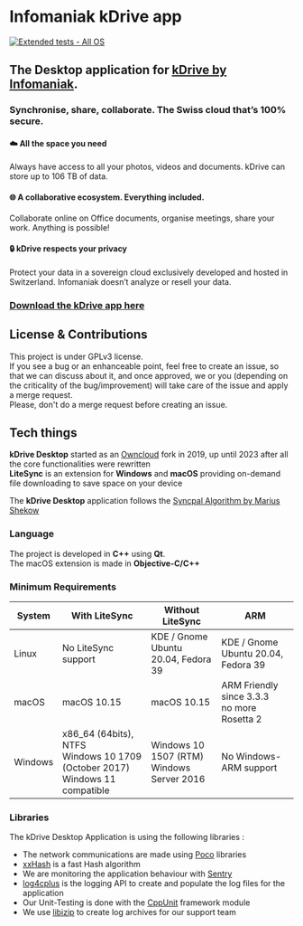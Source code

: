 # Infomaniak kDrive app
[![Extended tests - All OS](https://github.com/Infomaniak/desktop-kDrive/actions/workflows/build-and-run-extended-tests.yml/badge.svg)](https://github.com/Infomaniak/desktop-kDrive/actions/workflows/build-and-run-extended-tests.yml)

## The Desktop application for [kDrive by Infomaniak](https://www.infomaniak.com/kdrive).
### Synchronise, share, collaborate.  The Swiss cloud that’s 100% secure.

#### :cloud: All the space you need
Always have access to all your photos, videos and documents. kDrive can store up to 106 TB of data.

#### :globe_with_meridians: A collaborative ecosystem. Everything included. 
Collaborate online on Office documents, organise meetings, share your work. Anything is possible!

#### :lock:  kDrive respects your privacy
Protect your data in a sovereign cloud exclusively developed and hosted in Switzerland. Infomaniak doesn’t analyze or resell your data.

### [Download the kDrive app here](https://www.infomaniak.com/en/apps/download-kdrive)

## License & Contributions
This project is under GPLv3 license.  
If you see a bug or an enhanceable point, feel free to create an issue, so that we can discuss about it, and once approved, we or you (depending on the criticality of the bug/improvement) will take care of the issue and apply a merge request.  
Please, don't do a merge request before creating an issue.

## Tech things
**kDrive Desktop** started as an [Owncloud](https://owncloud.com/) fork in 2019, up until 2023 after all the core functionalities were rewritten  
**LiteSync** is an extension for **Windows** and **macOS** providing on-demand file downloading to save space on your device  

The **kDrive Desktop** application follows the [Syncpal Algorithm by Marius Shekow](https://hal.science/hal-02319573/)

### Language
The project is developed in **C++** using **Qt**.  
The macOS extension is made in **Objective-C/C++**

### Minimum Requirements
| System | With LiteSync | Without LiteSync | ARM
|---|---|---|---|
| Linux | No LiteSync support | KDE / Gnome<br>Ubuntu 20.04, Fedora 39 | KDE / Gnome<br>Ubuntu 20.04, Fedora 39
| macOS | macOS 10.15 | macOS 10.15 | ARM Friendly since 3.3.3<br>no more Rosetta 2
| Windows | x86_64 (64bits), NTFS<br>Windows 10 1709 (October 2017)<br>Windows 11 compatible | Windows 10 1507 (RTM)<br>Windows Server 2016 | No Windows-ARM support

### Libraries
The kDrive Desktop Application is using the following libraries :
- The network communications are made using [Poco](https://pocoproject.org/) libraries
- [xxHash](https://xxhash.com/) is a fast Hash algorithm
- We are monitoring the application behaviour with [Sentry](https://sentry.io/)
- [log4cplus](https://github.com/log4cplus/log4cplus) is the logging API to create and populate the log files for the application
- Our Unit-Testing is done with the [CppUnit](https://www.freedesktop.org/wiki/Software/cppunit/) framework module
- We use [libizip](https://libzip.org/) to create log archives for our support team
